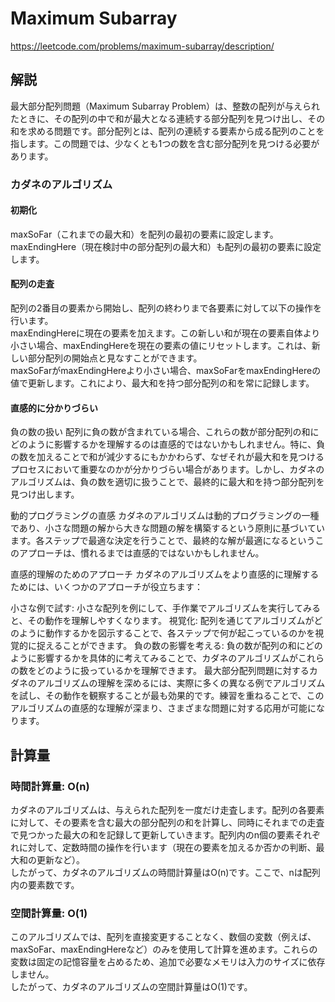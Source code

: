# Maximum Subarray
https://leetcode.com/problems/maximum-subarray/description/


## 解説
最大部分配列問題（Maximum Subarray Problem）は、整数の配列が与えられたときに、その配列の中で和が最大となる連続する部分配列を見つけ出し、その和を求める問題です。部分配列とは、配列の連続する要素から成る配列のことを指します。この問題では、少なくとも1つの数を含む部分配列を見つける必要があります。

### カダネのアルゴリズム

#### 初期化
maxSoFar（これまでの最大和）を配列の最初の要素に設定します。
maxEndingHere（現在検討中の部分配列の最大和）も配列の最初の要素に設定します。

#### 配列の走査
配列の2番目の要素から開始し、配列の終わりまで各要素に対して以下の操作を行います。  
maxEndingHereに現在の要素を加えます。この新しい和が現在の要素自体より小さい場合、maxEndingHereを現在の要素の値にリセットします。これは、新しい部分配列の開始点と見なすことができます。  
maxSoFarがmaxEndingHereより小さい場合、maxSoFarをmaxEndingHereの値で更新します。これにより、最大和を持つ部分配列の和を常に記録します。

#### 直感的に分かりづらい
負の数の扱い
配列に負の数が含まれている場合、これらの数が部分配列の和にどのように影響するかを理解するのは直感的ではないかもしれません。特に、負の数を加えることで和が減少するにもかかわらず、なぜそれが最大和を見つけるプロセスにおいて重要なのかが分かりづらい場合があります。しかし、カダネのアルゴリズムは、負の数を適切に扱うことで、最終的に最大和を持つ部分配列を見つけ出します。

動的プログラミングの直感
カダネのアルゴリズムは動的プログラミングの一種であり、小さな問題の解から大きな問題の解を構築するという原則に基づいています。各ステップで最適な決定を行うことで、最終的な解が最適になるというこのアプローチは、慣れるまでは直感的ではないかもしれません。

直感的理解のためのアプローチ
カダネのアルゴリズムをより直感的に理解するためには、いくつかのアプローチが役立ちます：

小さな例で試す: 小さな配列を例にして、手作業でアルゴリズムを実行してみると、その動作を理解しやすくなります。
視覚化: 配列を通じてアルゴリズムがどのように動作するかを図示することで、各ステップで何が起こっているのかを視覚的に捉えることができます。
負の数の影響を考える: 負の数が配列の和にどのように影響するかを具体的に考えてみることで、カダネのアルゴリズムがこれらの数をどのように扱っているかを理解できます。
最大部分配列問題に対するカダネのアルゴリズムの理解を深めるには、実際に多くの異なる例でアルゴリズムを試し、その動作を観察することが最も効果的です。練習を重ねることで、このアルゴリズムの直感的な理解が深まり、さまざまな問題に対する応用が可能になります。


## 計算量

### 時間計算量: O(n)
カダネのアルゴリズムは、与えられた配列を一度だけ走査します。配列の各要素に対して、その要素を含む最大の部分配列の和を計算し、同時にそれまでの走査で見つかった最大の和を記録して更新していきます。配列内のn個の要素それぞれに対して、定数時間の操作を行います（現在の要素を加えるか否かの判断、最大和の更新など）。  
したがって、カダネのアルゴリズムの時間計算量はO(n)です。ここで、nは配列内の要素数です。


### 空間計算量: O(1)
このアルゴリズムでは、配列を直接変更することなく、数個の変数（例えば、maxSoFar、maxEndingHereなど）のみを使用して計算を進めます。これらの変数は固定の記憶容量を占めるため、追加で必要なメモリは入力のサイズに依存しません。  
したがって、カダネのアルゴリズムの空間計算量はO(1)です。